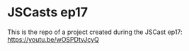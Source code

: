 # JSCasts ep17

This is the repo of a project created during the JSCast ep17: https://youtu.be/wOSPDtvJcyQ